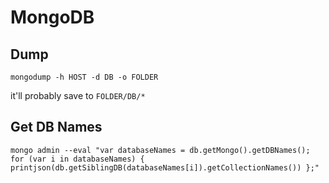 # MongoDB

## Dump

```
mongodump -h HOST -d DB -o FOLDER
```

it'll probably save to `FOLDER/DB/*`


## Get DB Names

```
mongo admin --eval "var databaseNames = db.getMongo().getDBNames(); for (var i in databaseNames) { printjson(db.getSiblingDB(databaseNames[i]).getCollectionNames()) };"
```
